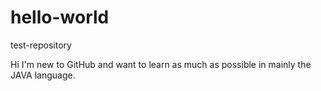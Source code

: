 # hello-world
test-repository

Hi I'm new to GitHub and want to learn as much as possible in mainly the JAVA language.

